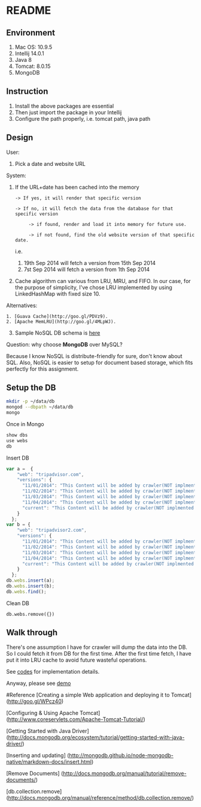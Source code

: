 # README

## Environment
1. Mac OS: 10.9.5
2. Intellij 14.0.1
3. Java 8
4. Tomcat: 8.0.15
5. MongoDB

## Instruction
1. Install the above packages are essential
2. Then just import the package in your Intellij
3. Configure the path properly, i.e. tomcat path, java path

## Design
User:

1. Pick a date and website URL

System:

1. If the URL+date has been cached into the memory

       -> If yes, it will render that specific version

       -> If no, it will fetch the data from the database for that specific version

            -> if found, render and load it into memory for future use.

            -> if not found, find the old website version of that specific date.

   i.e.

   1. 19th Sep 2014 will fetch a version from 15th Sep 2014
   2. 7st Sep 2014 will fetch a version from 1th Sep 2014

2. Cache algorithm can various from LRU, MRU, and FIFO. In our case, for the
purpose of simplicity, I've chose LRU implemented by using LinkedHashMap with
fixed size 10.

Alternatives:

    1. [Guava Cache](http://goo.gl/PDVz9).
    2. [Apache MemLRU](http://goo.gl/4MLpWJ).

3. Sample NoSQL DB schema is [here](./resource/schema.json)

Question: why choose **MongoDB** over MySQL?

Because I know NoSQL is distribute-friendly for sure, don't know about SQL.
Also, NoSQL is easier to setup for document based storage, which fits perfectly
for this assignment.

## Setup the DB

``` bash
mkdir -p ~/data/db
mongod --dbpath ~/data/db
mongo
```

Once in Mongo
``` bash
show dbs
use webs
db

```

Insert DB
``` javascript
var a =  {
    "web": "tripadvisor.com",
    "versions": {
      "11/01/2014": "This Content will be added by crawler(NOT implmented here): Fake Data1",
      "11/02/2014": "This Content will be added by crawler(NOT implmented here): Fake Data2",
      "11/03/2014": "This Content will be added by crawler(NOT implmented here): Fake Data3",
      "11/04/2014": "This Content will be added by crawler(NOT implmented here): Fake Data4",
      "current": "This Content will be added by crawler(NOT implmented here): Fake Data5"
    }
  };
var b = {
    "web": "tripadvisor2.com",
    "versions": {
      "11/01/2014": "This Content will be added by crawler(NOT implmented here): Fake Data1",
      "11/02/2014": "This Content will be added by crawler(NOT implmented here): Fake Data2",
      "11/03/2014": "This Content will be added by crawler(NOT implmented here): Fake Data3",
      "11/04/2014": "This Content will be added by crawler(NOT implmented here): Fake Data4",
      "current": "This Content will be added by crawler(NOT implmented here): Fake Data5"
    }
  };
db.webs.insert(a);
db.webs.insert(b);
db.webs.find();
```

Clean DB
```
db.webs.remove({})
```

## Walk through
There's one assumption I have for crawler will dump the data into the DB.
So I could fetch it from DB for the first time. After the first time fetch,
I have put it into LRU cache to avoid future wasteful operations.

See [codes](./src) for implementation details.

Anyway, please see [demo](./demo/demo.mp4)


#Reference
[Creating a simple Web application and deploying it to Tomcat]
(http://goo.gl/WPcz40)

[Configuring & Using Apache Tomcat]
(http://www.coreservlets.com/Apache-Tomcat-Tutorial/)

[Getting Started with Java Driver]
(http://docs.mongodb.org/ecosystem/tutorial/getting-started-with-java-driver/)

[Inserting and updating]
(http://mongodb.github.io/node-mongodb-native/markdown-docs/insert.html)

[Remove Documents]
(http://docs.mongodb.org/manual/tutorial/remove-documents/)

[db.collection.remove]
(http://docs.mongodb.org/manual/reference/method/db.collection.remove/)

